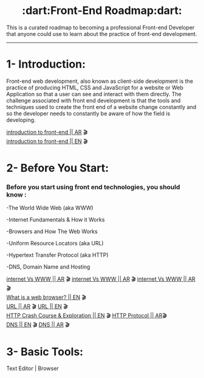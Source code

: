 <h1 align="center">:dart:Front-End Roadmap:dart:</h1>
This is a curated roadmap to becoming a professional Front-end Developer that anyone could use to learn about the practice of front-end development.

---

# 1- Introduction:
Front-end web development, also known as client-side development is the practice of producing HTML, CSS and JavaScript for a website or Web Application so that a user can see and interact with them directly. The challenge associated with front end development is that the tools and techniques used to create the front end of a website change constantly and so the developer needs to constantly be aware of how the field is developing.

[introduction to front-end || AR](https://www.youtube.com/watch?v=1s-WLmproNM) 🎬
<br>
[introduction to front-end || EN](https://www.youtube.com/watch?v=6meCVoEo18o) 🎬

# 2- Before You Start: 
### Before you start using front end technologies, you should know :

<p>-The World Wide Web (aka WWW)</p>
<p>-Internet Fundamentals & How it Works</p>
<p>-Browsers and How The Web Works</p>
<p>-Uniform Resource Locators (aka URL)</p>
<p>-Hypertext Transfer Protocol (aka HTTP)</p>
<p>-DNS, Domain Name and Hosting</p>

[internet Vs WWW || AR](https://www.youtube.com/watch?v=3N8vu5DdLbE) 🎬 [internet Vs WWW || AR](https://www.youtube.com/watch?v=TnMNDQHB33Q) 🎬 [internet Vs WWW || AR](https://www.youtube.com/watch?v=99yxGabo-XE&t=1s) 🎬
<br>
[What is a web browser? || EN](https://www.youtube.com/watch?v=QzohDuGk4mM) 🎬
<br>
[URL || AR](https://www.youtube.com/watch?v=ydqxpeJfcao) 🎬 [URL || EN](https://www.youtube.com/watch?v=5Jr-_Za5yQM) 🎬
<br>
[HTTP Crash Course & Exploration || EN](https://www.youtube.com/watch?v=iYM2zFP3Zn0) 🎬 [HTTP Protocol || AR](https://www.youtube.com/watch?v=CtPWdpi4g6U)🎬
<br>
[DNS || EN](https://www.youtube.com/watch?v=mpQZVYPuDGU) 🎬 [DNS || AR](https://www.youtube.com/watch?v=9Xz7_MxVYCU) 🎬

# 3- Basic Tools:
Text Editor | Browser


